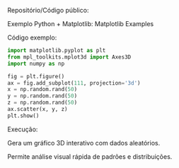 Repositório/Código público:

Exemplo Python + Matplotlib: Matplotlib Examples

Código exemplo:
```python
import matplotlib.pyplot as plt
from mpl_toolkits.mplot3d import Axes3D
import numpy as np

fig = plt.figure()
ax = fig.add_subplot(111, projection='3d')
x = np.random.rand(50)
y = np.random.rand(50)
z = np.random.rand(50)
ax.scatter(x, y, z)
plt.show()

```
Execução:

Gera um gráfico 3D interativo com dados aleatórios.

Permite análise visual rápida de padrões e distribuições.